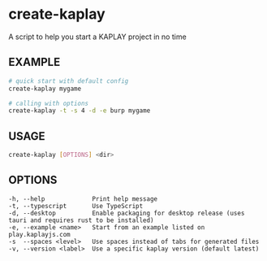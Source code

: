 # create-kaplay

A script to help you start a KAPLAY project in no time

## EXAMPLE
```sh
# quick start with default config
create-kaplay mygame

# calling with options
create-kaplay -t -s 4 -d -e burp mygame
```

## USAGE
```sh
create-kaplay [OPTIONS] <dir>
```

## OPTIONS
```
-h, --help             Print help message
-t, --typescript       Use TypeScript
-d, --desktop          Enable packaging for desktop release (uses tauri and requires rust to be installed)
-e, --example <name>   Start from an example listed on play.kaplayjs.com
-s  --spaces <level>   Use spaces instead of tabs for generated files
-v, --version <label>  Use a specific kaplay version (default latest)
```
